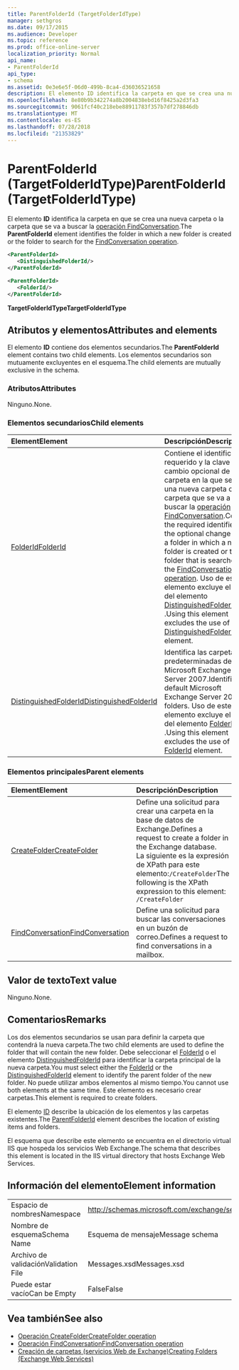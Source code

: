 ```yaml
---
title: ParentFolderId (TargetFolderIdType)
manager: sethgros
ms.date: 09/17/2015
ms.audience: Developer
ms.topic: reference
ms.prod: office-online-server
localization_priority: Normal
api_name:
- ParentFolderId
api_type:
- schema
ms.assetid: 0e3e6e5f-06d0-499b-8ca4-d36036521658
description: El elemento ID identifica la carpeta en que se crea una nueva carpeta o la carpeta que se va a buscar la operación FindConversation.
ms.openlocfilehash: 8e80b9b342274a8b2004838ebd16f8425a2d3fa3
ms.sourcegitcommit: 9061fcf40c218ebe88911783f357b7df278846db
ms.translationtype: MT
ms.contentlocale: es-ES
ms.lasthandoff: 07/28/2018
ms.locfileid: "21353829"
---
```

# <a name="parentfolderid-targetfolderidtype"></a><span data-ttu-id="38de5-103">ParentFolderId (TargetFolderIdType)</span><span class="sxs-lookup"><span data-stu-id="38de5-103">ParentFolderId (TargetFolderIdType)</span></span>

<span data-ttu-id="38de5-104">El elemento **ID** identifica la carpeta en que se crea una nueva carpeta o la carpeta que se va a buscar la [operación FindConversation](findconversation-operation.md).</span><span class="sxs-lookup"><span data-stu-id="38de5-104">The **ParentFolderId** element identifies the folder in which a new folder is created or the folder to search for the [FindConversation operation](findconversation-operation.md).</span></span>
  
```xml
<ParentFolderId>
   <DistinguishedFolderId/>
</ParentFolderId>
```

```xml
<ParentFolderId>
   <FolderId/> 
</ParentFolderId>
```

<span data-ttu-id="38de5-105">**TargetFolderIdType**</span><span class="sxs-lookup"><span data-stu-id="38de5-105">**TargetFolderIdType**</span></span>

## <a name="attributes-and-elements"></a><span data-ttu-id="38de5-106">Atributos y elementos</span><span class="sxs-lookup"><span data-stu-id="38de5-106">Attributes and elements</span></span>

<span data-ttu-id="38de5-107">El elemento **ID** contiene dos elementos secundarios.</span><span class="sxs-lookup"><span data-stu-id="38de5-107">The **ParentFolderId** element contains two child elements.</span></span> <span data-ttu-id="38de5-108">Los elementos secundarios son mutuamente excluyentes en el esquema.</span><span class="sxs-lookup"><span data-stu-id="38de5-108">The child elements are mutually exclusive in the schema.</span></span> 
  
### <a name="attributes"></a><span data-ttu-id="38de5-109">Atributos</span><span class="sxs-lookup"><span data-stu-id="38de5-109">Attributes</span></span>

<span data-ttu-id="38de5-110">Ninguno.</span><span class="sxs-lookup"><span data-stu-id="38de5-110">None.</span></span>
  
### <a name="child-elements"></a><span data-ttu-id="38de5-111">Elementos secundarios</span><span class="sxs-lookup"><span data-stu-id="38de5-111">Child elements</span></span>

|<span data-ttu-id="38de5-112">**Element**</span><span class="sxs-lookup"><span data-stu-id="38de5-112">**Element**</span></span>|<span data-ttu-id="38de5-113">**Descripción**</span><span class="sxs-lookup"><span data-stu-id="38de5-113">**Description**</span></span>|
|:-----|:-----|
|[<span data-ttu-id="38de5-114">FolderId</span><span class="sxs-lookup"><span data-stu-id="38de5-114">FolderId</span></span>](folderid.md) <br/> |<span data-ttu-id="38de5-115">Contiene el identificador requerido y la clave de cambio opcional de una carpeta en la que se crea una nueva carpeta o la carpeta que se va a buscar la [operación FindConversation](findconversation-operation.md).</span><span class="sxs-lookup"><span data-stu-id="38de5-115">Contains the required identifier and the optional change key of a folder in which a new folder is created or the folder that is searched for the [FindConversation operation](findconversation-operation.md).</span></span> <span data-ttu-id="38de5-116">Uso de este elemento excluye el uso del elemento [DistinguishedFolderId](distinguishedfolderid.md) .</span><span class="sxs-lookup"><span data-stu-id="38de5-116">Using this element excludes the use of the [DistinguishedFolderId](distinguishedfolderid.md) element.</span></span>  <br/> |
|[<span data-ttu-id="38de5-117">DistinguishedFolderId</span><span class="sxs-lookup"><span data-stu-id="38de5-117">DistinguishedFolderId</span></span>](distinguishedfolderid.md) <br/> |<span data-ttu-id="38de5-118">Identifica las carpetas predeterminadas de Microsoft Exchange Server 2007.</span><span class="sxs-lookup"><span data-stu-id="38de5-118">Identifies default Microsoft Exchange Server 2007 folders.</span></span> <span data-ttu-id="38de5-119">Uso de este elemento excluye el uso del elemento [FolderId](folderid.md) .</span><span class="sxs-lookup"><span data-stu-id="38de5-119">Using this element excludes the use of the [FolderId](folderid.md) element.</span></span>  <br/> |
   
### <a name="parent-elements"></a><span data-ttu-id="38de5-120">Elementos principales</span><span class="sxs-lookup"><span data-stu-id="38de5-120">Parent elements</span></span>

|<span data-ttu-id="38de5-121">**Element**</span><span class="sxs-lookup"><span data-stu-id="38de5-121">**Element**</span></span>|<span data-ttu-id="38de5-122">**Descripción**</span><span class="sxs-lookup"><span data-stu-id="38de5-122">**Description**</span></span>|
|:-----|:-----|
|[<span data-ttu-id="38de5-123">CreateFolder</span><span class="sxs-lookup"><span data-stu-id="38de5-123">CreateFolder</span></span>](createfolder.md) <br/> |<span data-ttu-id="38de5-124">Define una solicitud para crear una carpeta en la base de datos de Exchange.</span><span class="sxs-lookup"><span data-stu-id="38de5-124">Defines a request to create a folder in the Exchange database.</span></span>  <br/> <span data-ttu-id="38de5-125">La siguiente es la expresión de XPath para este elemento:`/CreateFolder`</span><span class="sxs-lookup"><span data-stu-id="38de5-125">The following is the XPath expression to this element:  `/CreateFolder`</span></span> <br/> |
|[<span data-ttu-id="38de5-126">FindConversation</span><span class="sxs-lookup"><span data-stu-id="38de5-126">FindConversation</span></span>](findconversation.md) <br/> |<span data-ttu-id="38de5-127">Define una solicitud para buscar las conversaciones en un buzón de correo.</span><span class="sxs-lookup"><span data-stu-id="38de5-127">Defines a request to find conversations in a mailbox.</span></span>  <br/> |
   
## <a name="text-value"></a><span data-ttu-id="38de5-128">Valor de texto</span><span class="sxs-lookup"><span data-stu-id="38de5-128">Text value</span></span>

<span data-ttu-id="38de5-129">Ninguno.</span><span class="sxs-lookup"><span data-stu-id="38de5-129">None.</span></span>
  
## <a name="remarks"></a><span data-ttu-id="38de5-130">Comentarios</span><span class="sxs-lookup"><span data-stu-id="38de5-130">Remarks</span></span>

<span data-ttu-id="38de5-131">Los dos elementos secundarios se usan para definir la carpeta que contendrá la nueva carpeta.</span><span class="sxs-lookup"><span data-stu-id="38de5-131">The two child elements are used to define the folder that will contain the new folder.</span></span> <span data-ttu-id="38de5-132">Debe seleccionar el [FolderId](folderid.md) o el elemento [DistinguishedFolderId](distinguishedfolderid.md) para identificar la carpeta principal de la nueva carpeta.</span><span class="sxs-lookup"><span data-stu-id="38de5-132">You must select either the [FolderId](folderid.md) or the [DistinguishedFolderId](distinguishedfolderid.md) element to identify the parent folder of the new folder.</span></span> <span data-ttu-id="38de5-133">No puede utilizar ambos elementos al mismo tiempo.</span><span class="sxs-lookup"><span data-stu-id="38de5-133">You cannot use both elements at the same time.</span></span> <span data-ttu-id="38de5-134">Este elemento es necesario crear carpetas.</span><span class="sxs-lookup"><span data-stu-id="38de5-134">This element is required to create folders.</span></span> 
  
<span data-ttu-id="38de5-135">El elemento [ID](parentfolderid.md) describe la ubicación de los elementos y las carpetas existentes.</span><span class="sxs-lookup"><span data-stu-id="38de5-135">The [ParentFolderId](parentfolderid.md) element describes the location of existing items and folders.</span></span> 
  
<span data-ttu-id="38de5-136">El esquema que describe este elemento se encuentra en el directorio virtual IIS que hospeda los servicios Web Exchange.</span><span class="sxs-lookup"><span data-stu-id="38de5-136">The schema that describes this element is located in the IIS virtual directory that hosts Exchange Web Services.</span></span>
  
## <a name="element-information"></a><span data-ttu-id="38de5-137">Información del elemento</span><span class="sxs-lookup"><span data-stu-id="38de5-137">Element information</span></span>

|||
|:-----|:-----|
|<span data-ttu-id="38de5-138">Espacio de nombres</span><span class="sxs-lookup"><span data-stu-id="38de5-138">Namespace</span></span>  <br/> |http://schemas.microsoft.com/exchange/services/2006/messages  <br/> |
|<span data-ttu-id="38de5-139">Nombre de esquema</span><span class="sxs-lookup"><span data-stu-id="38de5-139">Schema Name</span></span>  <br/> |<span data-ttu-id="38de5-140">Esquema de mensaje</span><span class="sxs-lookup"><span data-stu-id="38de5-140">Message schema</span></span>  <br/> |
|<span data-ttu-id="38de5-141">Archivo de validación</span><span class="sxs-lookup"><span data-stu-id="38de5-141">Validation File</span></span>  <br/> |<span data-ttu-id="38de5-142">Messages.xsd</span><span class="sxs-lookup"><span data-stu-id="38de5-142">Messages.xsd</span></span>  <br/> |
|<span data-ttu-id="38de5-143">Puede estar vacío</span><span class="sxs-lookup"><span data-stu-id="38de5-143">Can be Empty</span></span>  <br/> |<span data-ttu-id="38de5-144">False</span><span class="sxs-lookup"><span data-stu-id="38de5-144">False</span></span>  <br/> |
   
## <a name="see-also"></a><span data-ttu-id="38de5-145">Vea también</span><span class="sxs-lookup"><span data-stu-id="38de5-145">See also</span></span>

- [<span data-ttu-id="38de5-146">Operación CreateFolder</span><span class="sxs-lookup"><span data-stu-id="38de5-146">CreateFolder operation</span></span>](createfolder-operation.md)
- [<span data-ttu-id="38de5-147">Operación FindConversation</span><span class="sxs-lookup"><span data-stu-id="38de5-147">FindConversation operation</span></span>](findconversation-operation.md)
- [<span data-ttu-id="38de5-148">Creación de carpetas (servicios Web de Exchange)</span><span class="sxs-lookup"><span data-stu-id="38de5-148">Creating Folders (Exchange Web Services)</span></span>](http://msdn.microsoft.com/library/3b15b0ec-8691-45ed-9a24-a91ff732d6cf%28Office.15%29.aspx)

